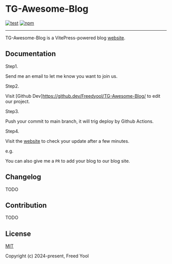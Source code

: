 # TG-Awesome-Blog

[![test](https://github.com/vuejs/vitepress/workflows/Test/badge.svg)](https://github.com/vuejs/vitepress/actions)
[![npm](https://img.shields.io/npm/v/vitepress)](https://www.npmjs.com/package/vitepress)

---

TG-Awesome-Blog is a VitePress-powered blog [website](http://www.yooll.ltd/).

## Documentation

Step1.

Send me an email to let me know you want to join us.

Step2.

Visit [Github Dev]https://github.dev/Freedyool/TG-Awesome-Blog/ to edit our project.

Step3.

Push your commit to main branch, it will trig deploy by Github Actions.

Step4.

Visit the [website](http://www.yooll.ltd/) to check your update after a few minutes.

e.g.

You can also give me a `PR` to add your blog to our blog site.

## Changelog

TODO

## Contribution

TODO

## License

[MIT](https://github.com/vuejs/vitepress/blob/main/LICENSE)

Copyright (c) 2024-present, Freed Yool
